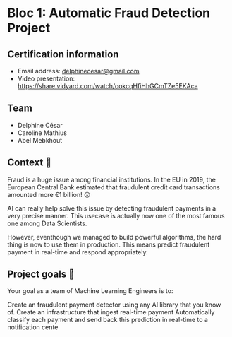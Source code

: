 # Bloc 1: Automatic Fraud Detection Project

## Certification information
* Email address: delphinecesar@gmail.com
* Video presentation: https://share.vidyard.com/watch/ookcqHfiHhGCmTZe5EKAca

## Team
* Delphine César
* Caroline Mathius
* Abel Mebkhout

## Context 📇

Fraud is a huge issue among financial institutions. In the EU in 2019, the European Central Bank estimated that fraudulent credit card transactions amounted more €1 billion! 😮

AI can really help solve this issue by detecting fraudulent payments in a very precise manner. This usecase is actually now one of the most famous one among Data Scientists.

However, eventhough we managed to build powerful algorithms, the hard thing is now to use them in production. This means predict fraudulent payment in real-time and respond appropriately.

## Project goals 🎯

Your goal as a team of Machine Learning Engineers is to:

Create an fraudulent payment detector using any AI library that you know of.
Create an infrastructure that ingest real-time payment
Automatically classify each payment and send back this prediction in real-time to a notification cente
